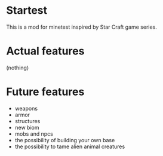 # Startest
This is a mod for minetest inspired by Star Craft game series.

# Actual features
(nothing)

# Future features
- weapons
- armor
- structures
- new biom
- mobs and npcs
- the possibility of building your own base
- the possibility to tame alien animal creatures

